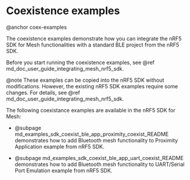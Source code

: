 # Coexistence examples
@anchor coex-examples

The coexistence examples demonstrate how you can integrate the nRF5 SDK for Mesh functionalities with a standard BLE project from the nRF5 SDK.

Before you start running the coexistence examples, see @ref md_doc_user_guide_integrating_mesh_nrf5_sdk.

@note
These examples can be copied into the nRF5 SDK without modifications. However, the existing nRF5 SDK examples require some changes.
For details, see @ref md_doc_user_guide_integrating_mesh_nrf5_sdk.

The following coexistance examples are available in the nRF5 SDK for Mesh:

* @subpage md_examples_sdk_coexist_ble_app_proximity_coexist_README demonstrates how to add Bluetooth mesh functionality to Proximity Application example from nRF5 SDK.

* @subpage md_examples_sdk_coexist_ble_app_uart_coexist_README demonstrates how to add Bluetooth mesh functionality to UART/Serial Port Emulation example from nRF5 SDK.
